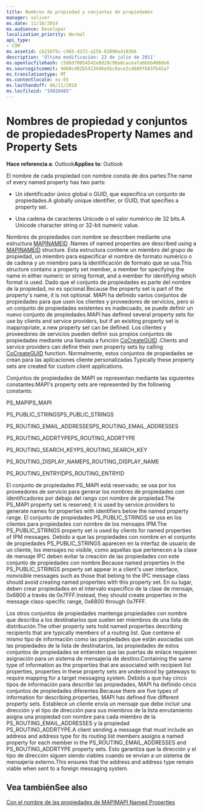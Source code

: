 ```yaml
---
title: Nombres de propiedad y conjuntos de propiedades
manager: soliver
ms.date: 11/16/2014
ms.audience: Developer
localization_priority: Normal
api_type:
- COM
ms.assetid: cb216f5c-c965-4372-a15b-82090a410266
description: 'Última modificación: 23 de julio de 2011'
ms.openlocfilehash: c586d70054542e8d20c90a8caceafabbbb408de8
ms.sourcegitcommit: 9d60cd82b5413446e5bc8ace2cd689f683fb41a7
ms.translationtype: MT
ms.contentlocale: es-ES
ms.lasthandoff: 06/11/2018
ms.locfileid: "19820485"
---
```

# <a name="property-names-and-property-sets"></a><span data-ttu-id="a54df-103">Nombres de propiedad y conjuntos de propiedades</span><span class="sxs-lookup"><span data-stu-id="a54df-103">Property Names and Property Sets</span></span>

  
  
<span data-ttu-id="a54df-104">**Hace referencia a**: Outlook</span><span class="sxs-lookup"><span data-stu-id="a54df-104">**Applies to**: Outlook</span></span> 
  
<span data-ttu-id="a54df-105">El nombre de cada propiedad con nombre consta de dos partes:</span><span class="sxs-lookup"><span data-stu-id="a54df-105">The name of every named property has two parts:</span></span>
  
- <span data-ttu-id="a54df-106">Un identificador único global o GUID, que especifica un conjunto de propiedades.</span><span class="sxs-lookup"><span data-stu-id="a54df-106">A globally unique identifier, or GUID, that specifies a property set.</span></span>
    
- <span data-ttu-id="a54df-107">Una cadena de caracteres Unicode o el valor numérico de 32 bits.</span><span class="sxs-lookup"><span data-stu-id="a54df-107">A Unicode character string or 32-bit numeric value.</span></span> 
    
<span data-ttu-id="a54df-108">Nombres de propiedades con nombre se describen mediante una estructura [MAPINAMEID](mapinameid.md) .</span><span class="sxs-lookup"><span data-stu-id="a54df-108">Names of named properties are described using a [MAPINAMEID](mapinameid.md) structure.</span></span> <span data-ttu-id="a54df-109">Esta estructura contiene un miembro del grupo de propiedad, un miembro para especificar el nombre de formato numérico o de cadena y un miembro para la identificación de formato que se usa.</span><span class="sxs-lookup"><span data-stu-id="a54df-109">This structure contains a property set member, a member for specifying the name in either numeric or string format, and a member for identifying which format is used.</span></span> <span data-ttu-id="a54df-110">Dado que el conjunto de propiedades es parte del nombre de la propiedad, no es opcional.</span><span class="sxs-lookup"><span data-stu-id="a54df-110">Because the property set is part of the property's name, it is not optional.</span></span> <span data-ttu-id="a54df-111">MAPI ha definido varios conjuntos de propiedades para que usen los clientes y proveedores de servicios, pero si un conjunto de propiedades existentes es inadecuado, se puede definir un nuevo conjunto de propiedades.</span><span class="sxs-lookup"><span data-stu-id="a54df-111">MAPI has defined several property sets for use by clients and service providers, but if an existing property set is inappropriate, a new property set can be defined.</span></span> <span data-ttu-id="a54df-112">Los clientes y proveedores de servicios pueden definir sus propios conjuntos de propiedades mediante una llamada a función [CoCreateGUID](http://msdn.microsoft.com/en-us/library/ms688568.aspx) .</span><span class="sxs-lookup"><span data-stu-id="a54df-112">Clients and service providers can define their own property sets by calling [CoCreateGUID](http://msdn.microsoft.com/en-us/library/ms688568.aspx) function.</span></span> <span data-ttu-id="a54df-113">Normalmente, estos conjuntos de propiedades se crean para las aplicaciones cliente personalizadas.</span><span class="sxs-lookup"><span data-stu-id="a54df-113">Typically these property sets are created for custom client applications.</span></span> 
  
<span data-ttu-id="a54df-114">Conjuntos de propiedades de MAPI se representan mediante las siguientes constantes:</span><span class="sxs-lookup"><span data-stu-id="a54df-114">MAPI's property sets are represented by the following constants:</span></span>
  
<span data-ttu-id="a54df-115">PS_MAPI</span><span class="sxs-lookup"><span data-stu-id="a54df-115">PS_MAPI</span></span>
  
<span data-ttu-id="a54df-116">PS_PUBLIC_STRINGS</span><span class="sxs-lookup"><span data-stu-id="a54df-116">PS_PUBLIC_STRINGS</span></span>
  
<span data-ttu-id="a54df-117">PS_ROUTING_EMAIL_ADDRESSES</span><span class="sxs-lookup"><span data-stu-id="a54df-117">PS_ROUTING_EMAIL_ADDRESSES</span></span>
  
<span data-ttu-id="a54df-118">PS_ROUTING_ADDRTYPE</span><span class="sxs-lookup"><span data-stu-id="a54df-118">PS_ROUTING_ADDRTYPE</span></span>
  
<span data-ttu-id="a54df-119">PS_ROUTING_SEARCH_KEY</span><span class="sxs-lookup"><span data-stu-id="a54df-119">PS_ROUTING_SEARCH_KEY</span></span>
  
<span data-ttu-id="a54df-120">PS_ROUTING_DISPLAY_NAME</span><span class="sxs-lookup"><span data-stu-id="a54df-120">PS_ROUTING_DISPLAY_NAME</span></span>
  
<span data-ttu-id="a54df-121">PS_ROUTING_ENTRYID</span><span class="sxs-lookup"><span data-stu-id="a54df-121">PS_ROUTING_ENTRYID</span></span>
  
<span data-ttu-id="a54df-122">El conjunto de propiedades PS_MAPI está reservado; se usa por los proveedores de servicio para generar los nombres de propiedades con identificadores por debajo del rango con nombre de propiedad.</span><span class="sxs-lookup"><span data-stu-id="a54df-122">The PS_MAPI property set is reserved; it is used by service providers to generate names for properties with identifiers below the named property range.</span></span> <span data-ttu-id="a54df-123">El conjunto de propiedades PS_PUBLIC_STRINGS se usa en los clientes para propiedades con nombre de los mensajes IPM.</span><span class="sxs-lookup"><span data-stu-id="a54df-123">The PS_PUBLIC_STRINGS property set is used by clients for named properties of IPM messages.</span></span> <span data-ttu-id="a54df-124">Debido a que las propiedades con nombre en el conjunto de propiedades PS_PUBLIC_STRINGS aparecen en la interfaz de usuario de un cliente, los mensajes no visible, como aquellas que pertenecen a la clase de mensaje IPC deben evitar la creación de las propiedades con este conjunto de propiedades con nombre.</span><span class="sxs-lookup"><span data-stu-id="a54df-124">Because named properties in the PS_PUBLIC_STRINGS property set appear in a client's user interface, nonvisible messages such as those that belong to the IPC message class should avoid creating named properties with this property set.</span></span> <span data-ttu-id="a54df-125">En su lugar, deben crear propiedades en el intervalo específico de la clase de mensaje, 0x6800 a través de 0x7FFF.</span><span class="sxs-lookup"><span data-stu-id="a54df-125">Instead, they should create properties in the message class-specific range, 0x6800 through 0x7FFF.</span></span>
  
<span data-ttu-id="a54df-126">Los otros conjuntos de propiedades mantenga propiedades con nombre que describa a los destinatarios que suelen ser miembros de una lista de distribución.</span><span class="sxs-lookup"><span data-stu-id="a54df-126">The other property sets hold named properties describing recipients that are typically members of a routing list.</span></span> <span data-ttu-id="a54df-127">Que contiene el mismo tipo de información como las propiedades que están asociadas con las propiedades de la lista de destinatarios, las propiedades de estos conjuntos de propiedades se entienden que las puertas de enlace requieren asignación para un sistema de mensajería de destino.</span><span class="sxs-lookup"><span data-stu-id="a54df-127">Containing the same type of information as the properties that are associated with recipient list properties, properties in these property sets are understood by gateways to require mapping for a target messaging system.</span></span> <span data-ttu-id="a54df-128">Debido a que hay cinco tipos de información para describir las propiedades, MAPI ha definido cinco conjuntos de propiedades diferentes.</span><span class="sxs-lookup"><span data-stu-id="a54df-128">Because there are five types of information for describing properties, MAPI has defined five different property sets.</span></span> <span data-ttu-id="a54df-129">Establece un cliente envía un mensaje que debe incluir una dirección y el tipo de dirección para sus miembros de la lista enrutamiento asigna una propiedad con nombre para cada miembro de la PS_ROUTING_EMAIL_ADDRESSES y la propiedad PS_ROUTING_ADDRTYPE.</span><span class="sxs-lookup"><span data-stu-id="a54df-129">A client sending a message that must include an address and address type for its routing list members assigns a named property for each member in the PS_ROUTING_EMAIL_ADDRESSES and PS_ROUTING_ADDRTYPE property sets.</span></span> <span data-ttu-id="a54df-130">Esto garantiza que la dirección y el tipo de dirección siguen siendo viables cuando se envían a un sistema de mensajería externo.</span><span class="sxs-lookup"><span data-stu-id="a54df-130">This ensures that the address and address type remain viable when sent to a foreign messaging system.</span></span>
  
## <a name="see-also"></a><span data-ttu-id="a54df-131">Vea también</span><span class="sxs-lookup"><span data-stu-id="a54df-131">See also</span></span>



[<span data-ttu-id="a54df-132">Con el nombre de las propiedades de MAPI</span><span class="sxs-lookup"><span data-stu-id="a54df-132">MAPI Named Properties</span></span>](mapi-named-properties.md)

